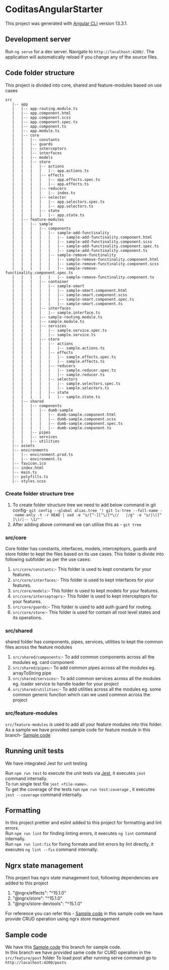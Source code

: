 # CoditasAngularStarter

This project was generated with [Angular CLI](https://github.com/angular/angular-cli) version 13.3.1.

## Development server

Run `ng serve` for a dev server. Navigate to `http://localhost:4200/`. The application will automatically reload if you change any of the source files.

## Code folder structure

This project is divided into core, shared and feature-modules based on use cases

```
src
   |-- app
   |   |-- app-routing.module.ts
   |   |-- app.component.html
   |   |-- app.component.scss
   |   |-- app.component.spec.ts
   |   |-- app.component.ts
   |   |-- app.module.ts
   |   |-- core
   |   |   |-- constants
   |   |   |-- guards
   |   |   |-- interceptors
   |   |   |-- interfaces
   |   |   |-- models
   |   |   |-- store
   |   |   |   |-- actions
   |   |   |   |   |-- app.actions.ts
   |   |   |   |-- effects
   |   |   |   |   |-- app.effects.spec.ts
   |   |   |   |   |-- app.effects.ts
   |   |   |   |-- reducers
   |   |   |   |   |-- index.ts
   |   |   |   |-- selector
   |   |   |   |   |-- app.selectors.spec.ts
   |   |   |   |   |-- app.selectors.ts
   |   |   |   |-- state
   |   |   |   |   |-- app.state.ts
   |   |-- feature-modules
   |   |   |-- sample
   |   |   |   |-- components
   |   |   |   |   |-- sample-add-functinality
   |   |   |   |   |   |-- sample-add-functinality.component.html
   |   |   |   |   |   |-- sample-add-functinality.component.scss
   |   |   |   |   |   |-- sample-add-functinality.component.spec.ts
   |   |   |   |   |   |-- sample-add-functinality.component.ts
   |   |   |   |   |-- sample-remove-functinality
   |   |   |   |   |   |-- sample-remove-functinality.component.html
   |   |   |   |   |   |-- sample-remove-functinality.component.scss
   |   |   |   |   |   |-- sample-remove-functinality.component.spec.ts
   |   |   |   |   |   |-- sample-remove-functinality.component.ts
   |   |   |   |-- container
   |   |   |   |   |-- sample-smart
   |   |   |   |   |   |-- sample-smart.component.html
   |   |   |   |   |   |-- sample-smart.component.scss
   |   |   |   |   |   |-- sample-smart.component.spec.ts
   |   |   |   |   |   |-- sample-smart.component.ts
   |   |   |   |-- interfaces
   |   |   |   |   |-- sample.interface.ts
   |   |   |   |-- sample-routing.module.ts
   |   |   |   |-- sample.module.ts
   |   |   |   |-- services
   |   |   |   |   |-- sample.service.spec.ts
   |   |   |   |   |-- sample.service.ts
   |   |   |   |-- store
   |   |   |   |   |-- actions
   |   |   |   |   |   |-- sample.actions.ts
   |   |   |   |   |-- effects
   |   |   |   |   |   |-- sample.effects.spec.ts
   |   |   |   |   |   |-- sample.effects.ts
   |   |   |   |   |-- reducers
   |   |   |   |   |   |-- sample.reducer.spec.ts
   |   |   |   |   |   |-- sample.reducer.ts
   |   |   |   |   |-- selectors
   |   |   |   |   |   |-- sample.selectors.spec.ts
   |   |   |   |   |   |-- sample.selectors.ts
   |   |   |   |   |-- state
   |   |   |   |   |   |-- sample.state.ts
   |   |-- shared
   |   |   |-- components
   |   |   |   |-- dumb-sample
   |   |   |   |   |-- dumb-sample.component.html
   |   |   |   |   |-- dumb-sample.component.scss
   |   |   |   |   |-- dumb-sample.component.spec.ts
   |   |   |   |   |-- dumb-sample.component.ts
   |   |   |-- pipes
   |   |   |-- services
   |   |   |-- utilities
   |-- assets
   |-- environments
   |   |-- environment.prod.ts
   |   |-- environment.ts
   |-- favicon.ico
   |-- index.html
   |-- main.ts
   |-- polyfills.ts
   |-- styles.scss
```

### Create folder structure tree

1. To create folder structure tree we need to add below command in git config-
   `git config --global alias.tree '! git ls-tree --full-name --name-only -t -r HEAD | sed -e "s/[^-][^\/]*\//   |/g" -e "s/|\([^ ]\)/|-- \1/"'`
2. After adding above command we can utilise this as -
   `git tree`

### src/core

Core folder has constants, interfaces, models, interceptoprs, guards and store folder to kept the files based on its use cases.
This folder is divide into following subfolder as per the use cases:

1. `src/core/constants`:- This folder is used to kept constants for your features.
2. `src/core/interfaces`:- This folder is used to kept interfaces for your features.
3. `src/core/models`:- This folder is used to kept models for your features.
4. `src/core/interceptoprs`:- This folder is used to kept interceptoprs for your features.
5. `src/core/guards`:- This folder is used to add auth guard for routing.
6. `src/core/store`:- This folder is used for contain all root level states and its operations.

### src/shared

shared folder has components, pipes, services, utilities to kept the common files across the feature modules

1. `src/shared/components`:- To add common components across all the modules eg. card component
2. `src/shared/pipes`:- To add common pipes across all the modules eg. arrayToString pipe
3. `src/shared/services`:- To add common services across all the modules eg. loader service to handle loader for your project
4. `src/shared/utilities`:- To add utilities across all the modules eg. some common generic function which can we used common across the project

### src/feature-modules

`src/feature-modules` is used to add all your feature modules into this folder. As a sample we have provided sample code for feature module in this branch- [Sample code](https://github.com/coditas-llp/angular-starter/tree/sample)`

## Running unit tests

We have integrated Jest for unit testing

Run `npm run test` to execute the unit tests via [Jest](https://jestjs.io/docs/cli), it executes `jest` command internally.\
To run single test file `jest <file-name>`. \
To get the coverage of the tests run `npm run test:coverage` , it executes `jest --coverage` command internally.

## Formatting

In this project prettier and eslint added to this project for formatting and lint errors. \
Run `npm run lint` for finding linting errors, it executes `ng lint` command internally.\
Run `npm run lint:fix` for fixing formate and lint errors by lint directly, it executes `ng lint --fix` command internally.

## Ngrx state management

This project has ngrx state management tool, following dependencies are added to this project

1. "@ngrx/effects": "^15.1.0"
2. "@ngrx/store": "^15.1.0"
3. "@ngrx/store-devtools": "^15.1.0"

For reference you can refer this - [Sample code](https://github.com/coditas-llp/angular-starter/tree/sample/src/app/feature-modules/posts)
in this sample code we have provide CRUD operation using ngrx store management

## Sample code

We have this [Sample code](https://github.com/coditas-llp/angular-starter/tree/ngrx-sample) this branch for sample code. \
In this branch we have provided same code for CURD operation in the `src/feature/post` folder
To load post after running serve command go to `http://localhost:4200/posts`
